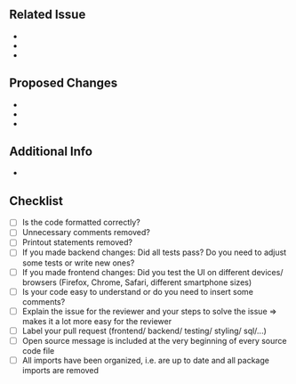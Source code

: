 ## Related Issue
-
-
-

## Proposed Changes
-
-
-

## Additional Info
- 

## Checklist

- [ ] Is the code formatted correctly?
- [ ] Unnecessary comments removed?
- [ ] Printout statements removed?
- [ ] If you made backend changes: Did all tests pass? Do you need to adjust some tests or write new ones?
- [ ] If you made frontend changes: Did you test the UI on different devices/ browsers (Firefox, Chrome, Safari, different smartphone sizes)
- [ ] Is your code easy to understand or do you need to insert some comments?
- [ ] Explain the issue for the reviewer and your steps to solve the issue => makes it a lot more easy for the reviewer
- [ ] Label your pull request (frontend/ backend/ testing/ styling/ sql/...)
- [ ] Open source message is included at the very beginning of every source code file
- [ ] All imports have been organized, i.e. are up to date and all package imports are removed
